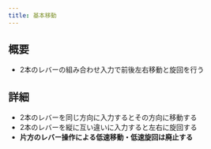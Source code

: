 ```yaml
---
title: 基本移動
---
```


## 概要
* 2本のレバーの組み合わせ入力で前後左右移動と旋回を行う

## 詳細
* 2本のレバーを同じ方向に入力するとその方向に移動する
* 2本のレバーを縦に互い違いに入力すると左右に旋回する
* __片方のレバー操作による低速移動・低速旋回は廃止する__